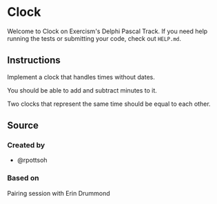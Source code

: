 # Clock

Welcome to Clock on Exercism's Delphi Pascal Track.
If you need help running the tests or submitting your code, check out `HELP.md`.

## Instructions

Implement a clock that handles times without dates.

You should be able to add and subtract minutes to it.

Two clocks that represent the same time should be equal to each other.

## Source

### Created by

- @rpottsoh

### Based on

Pairing session with Erin Drummond